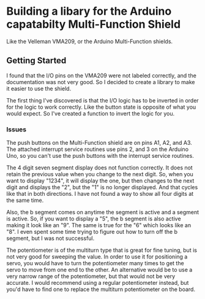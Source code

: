 # Building a libary for the Arduino capatabilty Multi-Function Shield

Like the Velleman VMA209, or the Arduino Multi-Function shields.

## Getting Started

I found that the I/O pins on the VMA209 were not labeled correctly, and the documentation was not very good.  So I decided to create a library to make it easier to use the shield.

The first thing I've discovered is that the I/O logic has to be inverted in order for the logic to work correctly.  Like the button state is opposite of what you would expect.  So I've created a function to invert the logic for you.

### Issues

The push buttons on the Multi-Function shield are on pins A1, A2, and A3.  The attached interrupt service routines use pins 2, and 3 on the Arduino Uno, so you can't use the push buttons with the interrupt service routines.

The 4 digit seven segment display does not function correctly.  It does not retain the previous value when you change to the next digit.  So, when you want to display "1234", it will display the one, but then changes to the next digit and displays the "2", but the "1" is no longer displayed.  And that cycles like that in both directions.  I have not found a way to show all four digits at the same time.

Also, the b segment comes on anytime the segment is active and a segment is active.  So, if you want to display a "5", the b segment is also active making it look like an "9".  The same is true for the "6" which looks like an "8".  I even spent some time trying to figure out how to turn off the b segment, but I was not successful.

The potentiometer is of the multiturn type that is great for fine tuning, but is not very good for sweeping the value.  In order to use it for positioning a servo, you would have to turn the potentiometer many times to get the servo to move from one end to the other.  An alternative would be to use a very narrow range of the potentiometer, but that would not be very accurate.  I would recommend using a regular potentiometer instead, but you'd have to find one to replace the multiturn potentiometer on the board.
